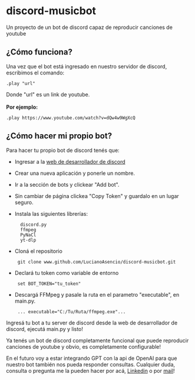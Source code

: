 # discord-musicbot
Un proyecto de un bot de discord capaz de reproducir canciones de youtube


## **¿Cómo funciona?**

Una vez que el bot está ingresado en nuestro servidor de discord, escribimos el comando:<br>

    .play "url"
    
Donde "url" es un link de youtube.<br><br>
**Por ejemplo:** 

    .play https://www.youtube.com/watch?v=dQw4w9WgXcQ

## **¿Cómo hacer mi propio bot?**

Para hacer tu propio bot de discord tenés que:
- Ingresar a la [web de desarrollador de discord](https://discord.com/developers/applications)
- Crear una nueva aplicación y ponerle un nombre.
- Ir a la sección de bots y clickear "Add bot".
- Sin cambiar de página clickea "Copy Token" y guardalo en un lugar seguro.
- Instala las siguientes librerías:

        discord.py
        ffmpeg
        PyNaCl
        yt-dlp
        
 - Cloná el repositorio
 
        git clone www.github.com/LucianoAsencio/discord-musicbot.git
        
 - Declará tu token como variable de entorno
 
        set BOT_TOKEN="tu_token"
        
 - Descargá FFMpeg y pasale la ruta en el parametro "executable", en main.py.

        ... executable="C:/Tu/Ruta/ffmpeg.exe"...
        
 Ingresá tu bot a tu server de discord desde la web de desarrollador de discord, ejecutá main.py y listo!
 
 Ya tenés un bot de discord completamente funcional que puede reproducir canciones de youtube y obvio, es completamente configurable!
 
 En el futuro voy a estar integrando GPT con la api de OpenAI para que nuestro bot también nos pueda responder consultas.
 Cualquier duda, consulta o pregunta me la pueden hacer por acá, [Linkedin](www.linkedin.com/in/luciano-asencio) o por [mail](lucianoasencio01@gmail.com)!
 


  
